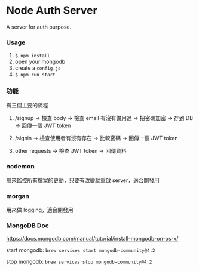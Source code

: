 # Node Auth Server

A server for auth purpose.

### Usage

1. `$ npm install`
2. open your mongodb
3. create a `config.js`
4. `$ npm run start`

### 功能

有三個主要的流程
1. /signup -> 檢查 body -> 檢查 email 有沒有備用過 -> 把密碼加密 -> 存到 DB -> 回傳一個 JWT token

2. /signin -> 檢查使用者有沒有存在 -> 比較密碼 -> 回傳一個 JWT token

3. other requests -> 檢查 JWT token -> 回傳資料

### nodemon
用來監控所有檔案的更動，只要有改變就重啟 server，適合開發用

### morgan
用來做 logging，適合開發用

### MongoDB Doc
https://docs.mongodb.com/manual/tutorial/install-mongodb-on-os-x/

start mongodb: 
`brew services start mongodb-community@4.2`

stop mongodb: 
`brew services stop mongodb-community@4.2`

